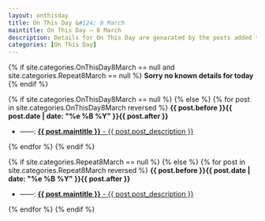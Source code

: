 ```yaml
---
layout: onthisday
title: On This Day &#124; 8 March
maintitle: On This Day — 8 March
description: Details for On This Day are genarated by the posts added to the website so the content is subject to changes/updates over time.
categories: [On This Day]
---
```


{% if site.categories.OnThisDay8March == null and site.categories.Repeat8March == null %}
<strong>Sorry no known details for today</strong>
{% endif %}

{% if site.categories.OnThisDay8March == null %}
{% else %}
{% for post in site.categories.OnThisDay8March reversed %}
<strong>{{ post.before }}{{ post.date | date: "%e %B %Y" }}{{ post.after }}</strong>
<ul>
<li> ——: <a class="{{ post.class }}" href="{{ post.url }}"><strong>{{ post.maintitle }}</strong> - {{ post.post_description }}</a></li>
</ul>
{% endfor %}
{% endif %}

{% if site.categories.Repeat8March == null %}
{% else %}
{% for post in site.categories.Repeat8March reversed %}
<strong>{{ post.before }}{{ post.date | date: "%e %B %Y" }}{{ post.after }}</strong>
<ul>
<li> ——: <a class="{{ post.class }}" href="{{ post.url }}"><strong>{{ post.maintitle }}</strong> - {{ post.post_description }}</a></li>
</ul>
{% endfor %}
{% endif %}
